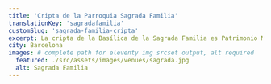 ```yaml
---
title: 'Cripta de la Parroquia Sagrada Familia'
translationKey: 'sagradafamilia'
customSlug: 'sagrada-familia-cripta'
excerpt: La cripta de la Basílica de la Sagrada Familia es Patrimonio Mundial de la UNESCO. Contiene la tumba del famoso arquitecto.
city: Barcelona
images: # complete path for eleventy img srcset output, alt required
  featured: ./src/assets/images/venues/sagrada.jpg
  alt: Sagrada Familia
---
```

